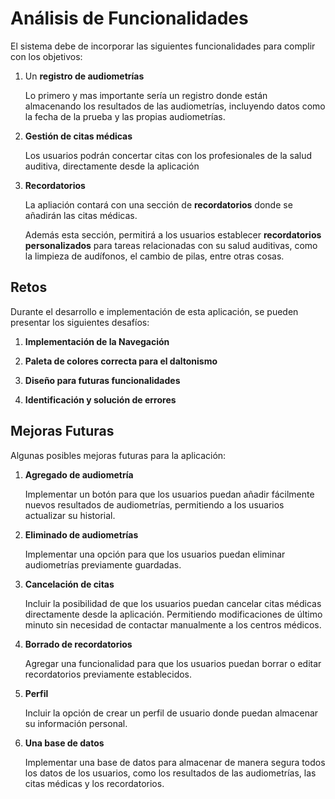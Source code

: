 # Análisis de Funcionalidades

El sistema debe de incorporar las siguientes funcionalidades para complir con los objetivos:

1. Un **registro de audiometrías**

    Lo primero y mas importante sería un registro donde están almacenando los resultados de las audiometrías, incluyendo datos como la fecha de la prueba y las propias audiometrías.

2. **Gestión de citas médicas**

    Los usuarios podrán concertar citas con los profesionales de la salud auditiva, directamente desde la aplicación

3. **Recordatorios**

    La apliación contará con una sección de **recordatorios** donde se añadirán las citas médicas.

    Además esta sección, permitirá a los usuarios establecer **recordatorios personalizados** para tareas relacionadas con su salud auditivas, como la limpieza de audífonos, el cambio de pilas, entre otras cosas.


## Retos

Durante el desarrollo e implementación de esta aplicación, se pueden presentar los siguientes desafíos:

1. **Implementación de la Navegación**

2. **Paleta de colores correcta para el daltonismo**

3. **Diseño para futuras funcionalidades**

4. **Identificación y solución de errores**
## Mejoras Futuras

Algunas posibles mejoras futuras para la aplicación:

1. **Agregado de audiometría**
    
    Implementar un botón para que los usuarios puedan añadir fácilmente nuevos resultados de audiometrías, permitiendo a los usuarios actualizar su historial.

2. **Eliminado de audiometrías**

    Implementar una opción para que los usuarios puedan eliminar audiometrías previamente guardadas.

3. **Cancelación de citas**

    Incluir la posibilidad de que los usuarios puedan cancelar citas médicas directamente desde la aplicación. Permitiendo modificaciones de último minuto sin necesidad de contactar manualmente a los centros médicos.

4. **Borrado de recordatorios**

    Agregar una funcionalidad para que los usuarios puedan borrar o editar recordatorios previamente establecidos.

5. **Perfil**

    Incluir la opción de crear un perfil de usuario donde puedan almacenar su información personal.

6. **Una base de datos**

    Implementar una base de datos para almacenar de manera segura todos los datos de los usuarios, como los resultados de las audiometrías, las citas médicas y los recordatorios. 